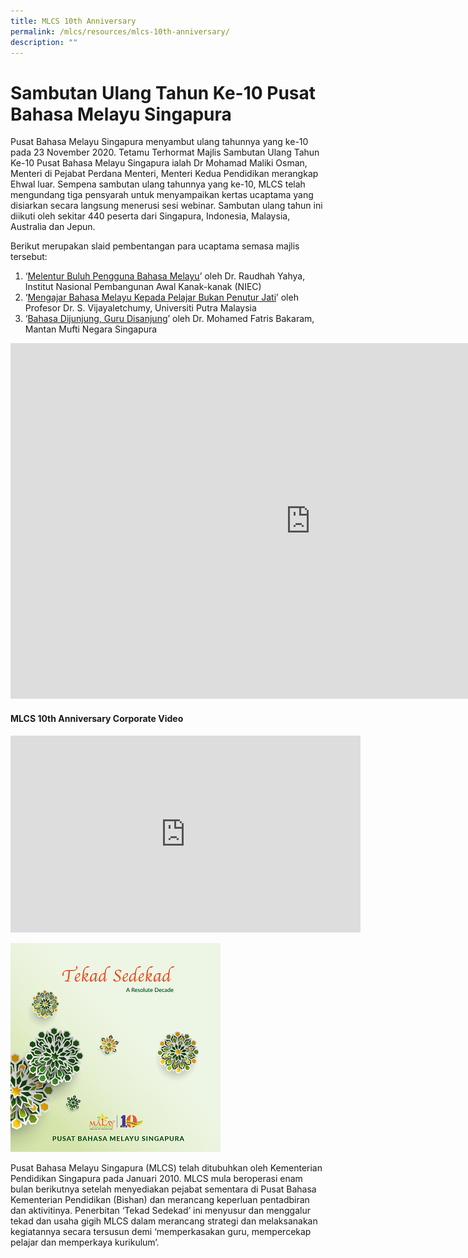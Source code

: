 ```yaml
---
title: MLCS 10th Anniversary
permalink: /mlcs/resources/mlcs-10th-anniversary/
description: ""
---
```

Sambutan Ulang Tahun Ke-10 Pusat Bahasa Melayu Singapura
========================================================

Pusat Bahasa Melayu Singapura menyambut ulang tahunnya yang ke-10 pada 23 November 2020. Tetamu Terhormat Majlis Sambutan Ulang Tahun Ke-10 Pusat Bahasa Melayu Singapura ialah Dr Mohamad Maliki Osman, Menteri di Pejabat Perdana Menteri, Menteri Kedua Pendidikan merangkap Ehwal luar. Sempena sambutan ulang tahunnya yang ke-10, MLCS telah mengundang tiga pensyarah untuk menyampaikan kertas ucaptama yang disiarkan secara langsung menerusi sesi webinar. Sambutan ulang tahun ini diikuti oleh sekitar 440 peserta dari Singapura, Indonesia, Malaysia, Australia dan Jepun.

Berikut merupakan slaid pembentangan para ucaptama semasa majlis tersebut:

1.  ‘[Melentur Buluh Pengguna Bahasa Melayu](/files/ucaptama-1---dr-raudhah-yahya.pdf)’ oleh Dr. Raudhah Yahya, Institut Nasional Pembangunan Awal Kanak-kanak (NIEC)
2.  ‘[Mengajar Bahasa Melayu Kepada Pelajar Bukan Penutur Jati](/files/ucaptama-2---prof-vijayaletchumy.pdf)’ oleh Profesor Dr. S. Vijayaletchumy, Universiti Putra Malaysia
3.  ‘[Bahasa Dijunjung, Guru Disanjung](/files/ucaptama-3---dr-mohamed-fatris-bakaram.pdf)’ oleh Dr. Mohamed Fatris Bakaram, Mantan Mufti Negara Singapura

<iframe allowfullscreen="true" height="569" width="960" frameborder="0" src="https://docs.google.com/presentation/d/e/2PACX-1vSBJ0ZAOpVn8vAtJTiy8C_y9TsZpy4PrecRn5aYPj4omArcu2zaj_JQXqPhkWtKvKF6ECz1JduJBp2f/embed?start=true&amp;loop=true&amp;delayms=5000"></iframe>

#### MLCS 10th Anniversary Corporate Video

<iframe allowfullscreen="" allow="accelerometer; autoplay; clipboard-write; encrypted-media; gyroscope; picture-in-picture" frameborder="0" title="YouTube video player" src="https://www.youtube.com/embed/VkdjQmQ0bJM" height="315" width="560"></iframe>

![](/images/001%20tekad%20sedekad.png)

Pusat Bahasa Melayu Singapura (MLCS) telah ditubuhkan oleh Kementerian Pendidikan Singapura pada Januari 2010. MLCS mula beroperasi enam bulan berikutnya setelah menyediakan pejabat sementara di Pusat Bahasa Kementerian Pendidikan (Bishan) dan merancang keperluan pentadbiran dan aktivitinya. Penerbitan ‘Tekad Sedekad’ ini menyusur dan menggalur tekad dan usaha gigih MLCS dalam merancang strategi dan melaksanakan kegiatannya secara tersusun demi ‘memperkasakan guru, mempercekap pelajar dan memperkaya kurikulum’.